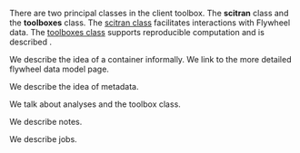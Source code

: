 There are two principal classes in the client toolbox.  The **scitran** class and the **toolboxes** class.  The [scitran class](scitran) facilitates interactions with Flywheel data.  The [toolboxes class](Toolboxes) supports reproducible computation and is described .


We describe the idea of a container informally.  We link to the more detailed flywheel data model page.

We describe the idea of metadata.

We talk about analyses and the toolbox class.

We describe notes.

We describe jobs.